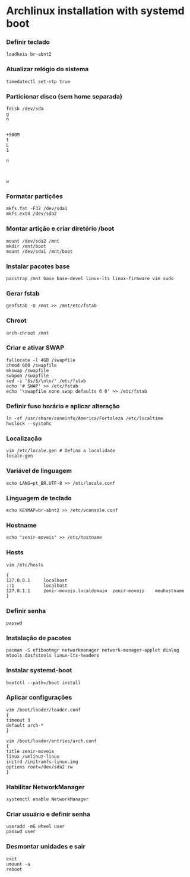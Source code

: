 # Archlinux installation with systemd boot

### Definir teclado

	loadkeis br-abnt2

### Atualizar relógio do sistema

	timedatectl set-ntp true

### Particionar disco (sem home separada)

	fdisk /dev/sda
	g
	n
	
	
	+500M
	t
	L
	1
	
	n
	
	
	
	w

### Formatar partições

	mkfs.fat -F32 /dev/sda1
	mkfs.ext4 /dev/sda2


### Montar artição e criar diretório /boot

	mount /dev/sda2 /mnt
	mkdir /mnt/boot
	mount /dev/sda1 /mnt/boot

### Instalar pacotes base

	pacstrap /mnt base base-devel linux-lts linux-firmware vim sudo

### Gerar fstab

	genfstab -U /mnt >> /mnt/etc/fstab

### Chroot

	arch-chroot /mnt

### Criar e ativar SWAP

	fallocate -l 4GB /swapfile
	chmod 600 /swapfile
	mkswap /swapfile
	swapon /swapfile
	sed -i '$s/$/\n\n/' /etc/fstab
	echo '# SWAP' >> /etc/fstab
	echo '\swapfile none swap defaults 0 0' >> /etc/fstab

### Definir fuso horário e aplicar alteração

	ln -sf /usr/share/zoneinfo/America/Fortaleza /etc/localtime
	hwclock --systohc
	
### Localização

	vim /etc/locale.gen # Defina a localidade
	locale-gen

### Variável de linguagem

	echo LANG=pt_BR.UTF-8 >> /etc/locale.conf                                                                                                                                                      
                                                                                                                                                                                               
### Linguagem de teclado                                                                                                                                                                         

	echo KEYMAP=br-abnt2 >> /etc/vconsole.conf

### Hostname

	echo "zenir-moveis" >> /etc/hostname

### Hosts

	vim /etc/hosts

	{                                                                   
	127.0.0.1     localhost                                                                                                                                       
	::1           localhost                                                                                                                                       
	127.0.1.1     zenir-moveis.localdomain	zenir-moveis    meuhostname                                                                                                                                           
	} 

### Definir senha

	passwd

### Instalação de pacotes

	pacman -S efibootmgr networkmanager network-manager-applet dialog mtools dosfstools linux-lts-headers

### Instalar systemd-boot

	bootctl --path=/boot install

### Aplicar configurações

	vim /boot/loader/loader.conf
	{
	timeout 3
	default arch-*
	}
	
	vim /boot/loader/entries/arch.conf
	{
	title zenir-moveis
	linux /vmlinuz-linux
	initrd /initramfs-linux.img
	options root=/dev/sda2 rw
	}

### Habilitar NetworkManager

	systemctl enable NetworkManager

### Criar usuário e definir senha

	useradd -mG wheel user
	passwd user

### Desmontar unidades e sair

	exit
	umount -a
	reboot

